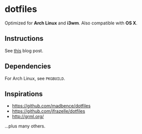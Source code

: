 dotfiles
========

Optimized for **Arch Linux** and **i3wm**.
Also compatible with **OS X**.

Instructions
------------

See [this](https://thiagoperrotta.wordpress.com/2015/07/17/portable-really-dotfiles/) blog post.

Dependencies
------------

For Arch Linux, see `PKGBUILD`.

Inspirations
------------

- https://github.com/madbence/dotfiles
- https://github.com/jfrazelle/dotfiles
- http://grml.org/

...plus many others.
